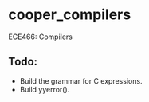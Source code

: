 # cooper_compilers
ECE466: Compilers


## Todo:
* Build the grammar for C expressions.
* Build yyerror().
